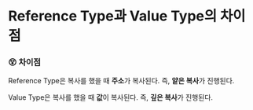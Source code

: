 # Reference Type과 Value Type의 차이점

### 😵 차이점

Reference Type은 복사를 했을 때 **주소**가 복사된다. 즉, **얕은 복사**가 진행된다.

Value Type은 복사를 했을 때 **값**이 복사된다. 즉, **깊은 복사**가 진행된다.